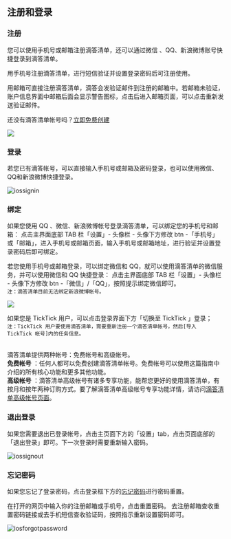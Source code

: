 ## 注册和登录

### 注册

您可以使用手机号或邮箱注册滴答清单，还可以通过微信 、QQ、新浪微博账号快捷登录到滴答清单。

用手机号注册滴答清单，进行短信验证并设置登录密码后可注册使用。

用邮箱可直接注册滴答清单，滴答会发验证邮件到注册的邮箱中。若邮箱未验证，账户信息界面中邮箱后面会显示警告图标，点击后进入邮箱页面，可以点击重新发送验证邮件。

还没有滴答清单帐号吗？[立即免费创建](https://dida365.com/signup)

![](../images/android/sign.png)

### 登录

若您已有滴答帐号，可以直接输入手机号或邮箱及密码登录，也可以使用微信、 QQ和新浪微博快捷登录。

![iossignin](../images/ios/account/signup2.jpg)

### 绑定

如果您使用 QQ 、微信、新浪微博帐号登录滴答清单，可以绑定您的手机号和邮箱： 点击主界面底部 TAB 栏「设置」- 头像栏 - 头像下方修改 btn -「手机号」或「邮箱」，进入手机号或邮箱页面，输入手机号或邮箱地址，进行验证并设置登录密码后即可绑定。

若您使用手机号或邮箱登录，可以绑定微信和 QQ，就可以使用滴答清单的微信服务，并可以使用微信和 QQ 快捷登录： 点击主界面底部 TAB 栏「设置」- 头像栏 - 头像下方修改 btn -「微信」/「QQ」，按照提示绑定微信即可。 <br>`注：滴答清单目前无法绑定新浪微博帐号。`

![](../images/android/Binding20information.png)

如果您是 TickTick 用户，可以点击登录界面下方「切换至 TickTick 」登录； <br>`注：TickTick 用户要使用滴答清单，需要重新注册一个滴答清单帐号，然后[导入 TickTick 帐号]内的任务信息。`

<br >滴答清单提供两种帐号：免费帐号和高级帐号。 <br >**免费帐号** ：任何人都可以免费创建滴答清单帐号。免费帐号可以使用这篇指南中介绍的所有核心功能和更多其他功能。 <br >**高级帐号** ：滴答清单高级帐号有诸多专享功能，能帮您更好的使用滴答清单，有按月和按年两种订购方式。要了解滴答清单高级帐号专享功能详情，请访问[滴答清单高级帐号页面](https://www.dida365.com/about/upgrade)。

### 退出登录

如果您需要退出已登录帐号，点击主页面下方的「设置」tab，点击页面底部的「退出登录」即可。下一次登录时需要重新输入密码。

![iossignout](../images/ios/account/signout.jpg)

### 忘记密码

如果您忘记了登录密码，点击登录框下方的[忘记密码](https://www.dida365.com/sign/requestRestPassword)进行密码重置。

在打开的网页中输入你的注册邮箱或手机号，点击重置密码。 去注册邮箱查收重置密码链接或去手机短信查收验证码，按照指示重新设置密码即可。

![iosforgotpassword](../images/ios/account/forgotpassword.jpg)
